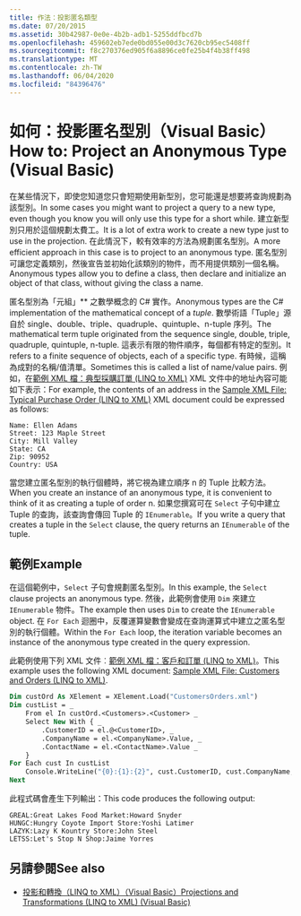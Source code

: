 ```yaml
---
title: 作法：投影匿名類型
ms.date: 07/20/2015
ms.assetid: 30b42987-0e0e-4b2b-adb1-5255ddfbcd7b
ms.openlocfilehash: 459602eb7ede0bd055e00d3c7620cb95ec5408ff
ms.sourcegitcommit: f8c270376ed905f6a8896ce0fe25b4f4b38ff498
ms.translationtype: MT
ms.contentlocale: zh-TW
ms.lasthandoff: 06/04/2020
ms.locfileid: "84396476"
---
```

# <a name="how-to-project-an-anonymous-type-visual-basic"></a><span data-ttu-id="0b877-102">如何：投影匿名型別（Visual Basic）</span><span class="sxs-lookup"><span data-stu-id="0b877-102">How to: Project an Anonymous Type (Visual Basic)</span></span>
<span data-ttu-id="0b877-103">在某些情況下，即使您知道您只會短期使用新型別，您可能還是想要將查詢規劃為該型別。</span><span class="sxs-lookup"><span data-stu-id="0b877-103">In some cases you might want to project a query to a new type, even though you know you will only use this type for a short while.</span></span> <span data-ttu-id="0b877-104">建立新型別只用於這個規劃太費工。</span><span class="sxs-lookup"><span data-stu-id="0b877-104">It is a lot of extra work to create a new type just to use in the projection.</span></span> <span data-ttu-id="0b877-105">在此情況下，較有效率的方法為規劃匿名型別。</span><span class="sxs-lookup"><span data-stu-id="0b877-105">A more efficient approach in this case is to project to an anonymous type.</span></span> <span data-ttu-id="0b877-106">匿名型別可讓您定義類別，然後宣告並初始化該類別的物件，而不用提供類別一個名稱。</span><span class="sxs-lookup"><span data-stu-id="0b877-106">Anonymous types allow you to define a class, then declare and initialize an object of that class, without giving the class a name.</span></span>  
  
 <span data-ttu-id="0b877-107">匿名型別為「元組」\*\* 之數學概念的 C# 實作。</span><span class="sxs-lookup"><span data-stu-id="0b877-107">Anonymous types are the C# implementation of the mathematical concept of a *tuple*.</span></span> <span data-ttu-id="0b877-108">數學術語「Tuple」源自於 single、double、triple、quadruple、quintuple、n-tuple 序列。</span><span class="sxs-lookup"><span data-stu-id="0b877-108">The mathematical term tuple originated from the sequence single, double, triple, quadruple, quintuple, n-tuple.</span></span> <span data-ttu-id="0b877-109">這表示有限的物件順序，每個都有特定的型別。</span><span class="sxs-lookup"><span data-stu-id="0b877-109">It refers to a finite sequence of objects, each of a specific type.</span></span> <span data-ttu-id="0b877-110">有時候，這稱為成對的名稱/值清單。</span><span class="sxs-lookup"><span data-stu-id="0b877-110">Sometimes this is called a list of name/value pairs.</span></span> <span data-ttu-id="0b877-111">例如，在[範例 XML 檔：典型採購訂單 (LINQ to XML)](sample-xml-file-typical-purchase-order-linq-to-xml.md) XML 文件中的地址內容可能如下表示：</span><span class="sxs-lookup"><span data-stu-id="0b877-111">For example, the contents of an address in the [Sample XML File: Typical Purchase Order (LINQ to XML)](sample-xml-file-typical-purchase-order-linq-to-xml.md) XML document could be expressed as follows:</span></span>  
  
```  
Name: Ellen Adams  
Street: 123 Maple Street  
City: Mill Valley  
State: CA  
Zip: 90952  
Country: USA  
```  
  
 <span data-ttu-id="0b877-112">當您建立匿名型別的執行個體時，將它視為建立順序 n 的 Tuple 比較方法。</span><span class="sxs-lookup"><span data-stu-id="0b877-112">When you create an instance of an anonymous type, it is convenient to think of it as creating a tuple of order n.</span></span> <span data-ttu-id="0b877-113">如果您撰寫可在 `Select` 子句中建立 Tuple 的查詢，該查詢會傳回 Tuple 的 `IEnumerable`。</span><span class="sxs-lookup"><span data-stu-id="0b877-113">If you write a query that creates a tuple in the `Select` clause, the query returns an `IEnumerable` of the tuple.</span></span>  
  
## <a name="example"></a><span data-ttu-id="0b877-114">範例</span><span class="sxs-lookup"><span data-stu-id="0b877-114">Example</span></span>  
 <span data-ttu-id="0b877-115">在這個範例中，`Select` 子句會規劃匿名型別。</span><span class="sxs-lookup"><span data-stu-id="0b877-115">In this example, the `Select` clause projects an anonymous type.</span></span> <span data-ttu-id="0b877-116">然後，此範例會使用 `Dim` 來建立 `IEnumerable` 物件。</span><span class="sxs-lookup"><span data-stu-id="0b877-116">The example then uses `Dim` to create the `IEnumerable` object.</span></span> <span data-ttu-id="0b877-117">在 `For Each` 迴圈中，反覆運算變數會變成在查詢運算式中建立之匿名型別的執行個體。</span><span class="sxs-lookup"><span data-stu-id="0b877-117">Within the `For Each` loop, the iteration variable becomes an instance of the anonymous type created in the query expression.</span></span>  
  
 <span data-ttu-id="0b877-118">此範例使用下列 XML 文件︰[範例 XML 檔：客戶和訂單 (LINQ to XML)](sample-xml-file-customers-and-orders-linq-to-xml.md)。</span><span class="sxs-lookup"><span data-stu-id="0b877-118">This example uses the following XML document: [Sample XML File: Customers and Orders (LINQ to XML)](sample-xml-file-customers-and-orders-linq-to-xml.md).</span></span>  
  
```vb  
Dim custOrd As XElement = XElement.Load("CustomersOrders.xml")  
Dim custList = _  
    From el In custOrd.<Customers>.<Customer> _  
    Select New With { _  
        .CustomerID = el.@<CustomerID>, _  
        .CompanyName = el.<CompanyName>.Value, _  
        .ContactName = el.<ContactName>.Value _  
    }  
For Each cust In custList  
    Console.WriteLine("{0}:{1}:{2}", cust.CustomerID, cust.CompanyName, cust.ContactName)  
Next  
```  
  
 <span data-ttu-id="0b877-119">此程式碼會產生下列輸出：</span><span class="sxs-lookup"><span data-stu-id="0b877-119">This code produces the following output:</span></span>  
  
```console  
GREAL:Great Lakes Food Market:Howard Snyder  
HUNGC:Hungry Coyote Import Store:Yoshi Latimer  
LAZYK:Lazy K Kountry Store:John Steel  
LETSS:Let's Stop N Shop:Jaime Yorres  
```  
  
## <a name="see-also"></a><span data-ttu-id="0b877-120">另請參閱</span><span class="sxs-lookup"><span data-stu-id="0b877-120">See also</span></span>

- [<span data-ttu-id="0b877-121">投影和轉換（LINQ to XML）（Visual Basic）</span><span class="sxs-lookup"><span data-stu-id="0b877-121">Projections and Transformations (LINQ to XML) (Visual Basic)</span></span>](projections-and-transformations-linq-to-xml.md)

